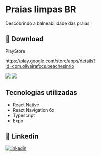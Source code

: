 # Praias limpas BR

Descobrindo a balneabilidade das praias

## 🔗 Download

PlayStore

https://play.google.com/store/apps/details?id=com.oliveirafocs.beachesinrio 


<img src="https://dsm04pap002files.storage.live.com/y4mWjXWSb9HrO8YcQpfUMhHRrBCVC9BQMUGrGmWF85MczckwqZitJnAhxWzwwPSvRETINnrJltymk_HTo1D-qffDNTgUBolIu_NFHDmMVHgVQUe9cuNk9ddohd5qB4KcT9y7w9zNbRUHH7rA2SJsSsLHghelyA7gVsyoWx2cGLFLfRVZTzfBBLt0Burm_BYMtks_RjIm0HsnM8TRvcey8X4Q40HDDgs6JpIafiBpI4JOoU?encodeFailures=1&width=200&height=400" /> <img src="https://dsm04pap002files.storage.live.com/y4mNuqk6fVRJUuHOG5bDc9rAXf2lBfrSCtyU3oMuTPW0ltG0g0_mmmnOj-yk_YsdVqPKGBYjpKnkYzZsEpBl5Hk2G6594C6xkJFKwHePLqN3lMpdT9K2hqmPwQGkoZ1AVZIUmiWGcD7dT3EST22b-PQv2TgB8GuiqQu3bpEL5U4z4aQSTmb_9MiVbk9dw6wn4EHymhBfkLRkQH39IlrJdvEeNKuTxXQuKupFBJAAUXk63M?encodeFailures=1&width=200&height=400" />


## Tecnologias utilizadas

- React Native
- React Navigation 6x
- Typescript
- Expo


## 🔗 Linkedin
[![linkedin](https://img.shields.io/badge/linkedin-0A66C2?style=for-the-badge&logo=linkedin&logoColor=white)](https://br.linkedin.com/in/oliveirait)